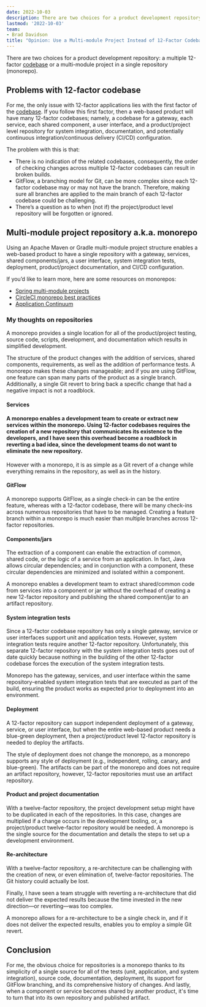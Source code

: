 ```yaml
---
date: 2022-10-03
description: There are two choices for a product development repository: a multiple 12-factor codebase or a multi-module project in a single repository (monorepo). For me, the only issue with 12-factor applications lies with the first factor of the codebase.
lastmod: '2022-10-03'
team:
- Brad Davidson
title: "Opinion: Use a Multi-module Project Instead of 12-Factor Codebase"
---
```


There are two choices for a product development repository: a multiple 12-factor [codebase](https://12factor.net/codebase) or a multi-module project in a single repository (monorepo).


## Problems with 12-factor codebase

For me, the only issue with 12-factor applications lies with the first factor of the [codebase](https://12factor.net/codebase). If you follow this first factor, then a web-based product will have many 12-factor codebases; namely, a codebase for a gateway, each service, each shared component, a user interface, and a product/project level repository for system integration, documentation, and potentially continuous integration/continuous delivery (CI/CD) configuration. 

The problem with this is that:



* There is no indication of the related codebases, consequently, the order of checking changes across multiple 12-factor codebases can result in broken builds.
* GitFlow, a branching model for Git, can be more complex since each 12-factor codebase may or may not have the branch. Therefore, making sure all branches are applied to the main branch of each 12-factor codebase could be challenging.
* There’s a question as to when (not if) the project/product level repository will be forgotten or ignored.


## Multi-module project repository a.k.a. monorepo

Using an Apache Maven or Gradle multi-module project structure enables a web-based product to have a single repository with a gateway, services, shared components/jars, a user interface, system integration tests, deployment, product/project documentation, and CI/CD configuration.

If you’d like to learn more, here are some resources on monorepos:



* [Spring multi-module projects](https://spring.io/guides/gs/multi-module/)
* [CircleCI monorepo best practices](https://circleci.com/blog/monorepo-dev-practices/)
* [Application Continuum](https://www.appcontinuum.io/)


### My thoughts on repositories

A monorepo provides a single location for all of the product/project testing, source code, scripts, development, and documentation which results in simplified development.

The structure of the product changes with the addition of services, shared components, requirements, as well as the addition of performance tests. A monorepo makes these changes manageable; and if you are using GitFlow, one feature can span many parts of the product as a single branch. Additionally, a single Git revert to bring back a specific change that had a negative impact is not a roadblock.


#### Services


#### A monorepo enables a development team to create or extract new services within the monorepo. Using 12-factor codebases requires the creation of a new repository that communicates its existence to the developers, and I have seen this overhead become a roadblock in reverting a bad idea, since the development teams do not want to eliminate the new repository.

However with a monorepo, it is as simple as a Git revert of a change while everything remains in the repository, as well as in the history.


#### GitFlow

A monorepo supports GitFlow, as a single check-in can be the entire feature, whereas with a 12-factor codebase, there will be many check-ins across numerous repositories that have to be managed. Creating a feature branch within a monorepo is much easier than multiple branches across 12-factor repositories.


#### Components/jars

The extraction of a component can enable the extraction of common, shared code, or the logic of a service from an application. In fact, Java allows circular dependencies; and in conjunction with a component, these circular dependencies are minimized and isolated within a component.

A monorepo enables a development team to extract shared/common code from services into a component or jar without the overhead of creating a new 12-factor repository and publishing the shared component/jar to an artifact repository. 


#### System integration tests

Since a 12-factor codebase repository has only a single gateway, service or user interfaces support unit and application tests. However, system integration tests require another 12-factor repository. Unfortunately, this separate 12-factor repository with the system integration tests goes out of date quickly because nothing in the building of the other 12-factor codebase forces the execution of the system integration tests.

Monorepo has the gateway, services, and user interface within the same repository-enabled system integration tests that are executed as part of the build, ensuring the product works as expected prior to deployment into an environment.


#### Deployment

A 12-factor repository can support independent deployment of a gateway, service, or user interface, but when the entire web-based product needs a blue-green deployment,  then a project/product level 12-factor repository is needed to deploy the artifacts.

The style of deployment does not change the monorepo, as a monorepo supports any style of deployment (e.g., independent, rolling, canary, and blue-green). The artifacts can be part of the monorepo and does not require an artifact repository, however, 12-factor repositories must use an artifact repository.


#### Product and project documentation

With a twelve-factor repository, the project development setup might have to be duplicated in each of the repositories. In this case, changes are multiplied if a change occurs in the development tooling, or, a project/product twelve-factor repository would be needed. A monorepo is the single source for the documentation and details the steps to set up a development environment.


#### Re-architecture

With a twelve-factor repository, a re-architecture can be challenging with the creation of new, or even elimination of, twelve-factor repositories. The Git history could actually be lost. 

Finally, I have seen a team struggle with reverting a re-architecture that did not deliver the expected results because the time invested in the new direction—or reverting—was too complex.

A monorepo allows for a re-architecture to be a single check in, and if it does not deliver the expected results, enables you to employ a simple Git revert.


## Conclusion

For me, the obvious choice for repositories is a monorepo thanks to its simplicity of a single source for all of the tests (unit, application, and system integration), source code, documentation, deployment, its support for GitFlow branching, and its comprehensive history of changes. And lastly, when a component or service becomes shared by another product, it's time to turn that into its own repository and published artifact.
